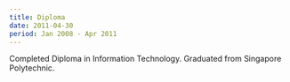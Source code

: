 ```yaml
---
title: Diploma
date: 2011-04-30
period: Jan 2008 - Apr 2011
---
```


Completed Diploma in Information Technology. Graduated from Singapore Polytechnic.
